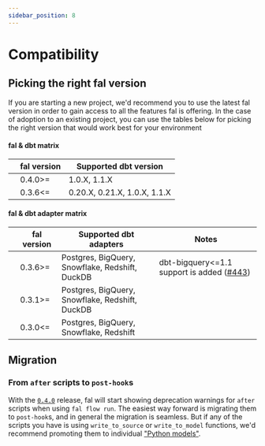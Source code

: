 ```yaml
---
sidebar_position: 8
---
```


# Compatibility

## Picking the right fal version

If you are starting a new project, we'd recommend you to use the latest fal
version in order to gain access to all the features fal is offering. In the
case of adoption to an existing project, you can use the tables below for
picking the right version that would work best for your environment

#### fal & dbt matrix

|     | fal version | Supported dbt version        |
| --- | ----------- | ---------------------------- |
|     | 0.4.0>=     | 1.0.X, 1.1.X                 |
|     | 0.3.6\<=    | 0.20.X, 0.21.X, 1.0.X, 1.1.X |

#### fal & dbt adapter matrix

|     | fal version | Supported dbt adapters                          | Notes                                                                                |
| --- | ----------- | ----------------------------------------------- | ------------------------------------------------------------------------------------ |
|     | 0.3.6>=     | Postgres, BigQuery, Snowflake, Redshift, DuckDB | dbt-bigquery\<=1.1 support is added ([#443](https://github.com/fal-ai/fal/pull/443)) |
|     | 0.3.1>=     | Postgres, BigQuery, Snowflake, Redshift, DuckDB |                                                                                      |
|     | 0.3.0\<=    | Postgres, BigQuery, Snowflake, Redshift         |                                                                                      |

## Migration

### From `after` scripts to `post-hook`s

With the [`0.4.0`](https://github.com/fal-ai/fal/releases/tag/v0.4.0) release,
fal will start showing deprecation warnings for `after` scripts when using
`fal flow run`. The easiest way forward is migrating them to `post-hook`s, and
in general the migration is seamless. But if any of the scripts you have is
using `write_to_source` or `write_to_model` functions, we'd recommend promoting
them to individual ["Python models"](/dbt-fal/guides/python-models-migration).
